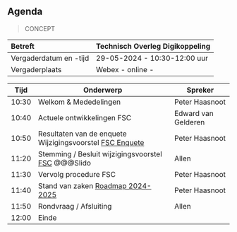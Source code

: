 ## Agenda
> CONCEPT

| Betreft  | **Technisch Overleg Digikoppeling** |
|:------------------------|:-------------------------------------| 
| Vergaderdatum en -tijd | 29-05-2024 - 10:30-12:00 uur  |
| Vergaderplaats  | Webex - online - |

| Tijd | Onderwerp |Spreker|
| --- | --- | --- |
| 10:30 | Welkom & Mededelingen        | Peter Haasnoot |
| 10:40 | Actuele ontwikkelingen FSC | Edward van Gelderen|
| 10:50 | Resultaten van de enquete Wijzigingsvoorstel [FSC Enquete](https://github.com/Logius-standaarden/Overleg/blob/main/Digikoppeling/2024-05-29/Wijzigingsvoorstel_FSC/2024_05_01_FSC_Enquete.md)  | Peter Haasnoot |
| 11:20 | Stemming / Besluit wijzigingsvoorstel [FSC](https://github.com/Logius-standaarden/Digikoppeling-Koppelvlakstandaard-REST-API/issues/26) @@@Slido | Allen |
| 11:30 | Vervolg procedure FSC | Peter Haasnoot |
| 11:40 | Stand van zaken [Roadmap 2024-2025](https://github.com/Logius-standaarden/Digikoppeling-Algemeen/blob/roadmap_2024-2026/Digikoppeling_Roadmap_2024_2025.md#tijdlijn-roadmap-digikoppeling-standaarden) |Peter Haasnoot|
| 11:50 | Rondvraag / Afsluiting | Allen |
| 12:00 | Einde |
